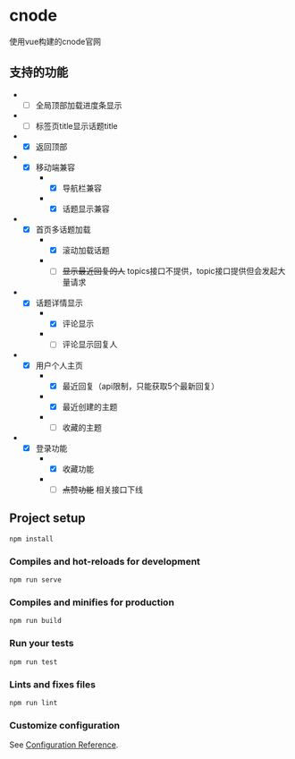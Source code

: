 # cnode
使用vue构建的cnode官网

## 支持的功能
* - [ ] 全局顶部加载进度条显示
* - [ ] 标签页title显示话题title
* - [x] 返回顶部
* - [x] 移动端兼容
    * - [x] 导航栏兼容
    * - [x] 话题显示兼容
* - [x] 首页多话题加载
    * - [x] 滚动加载话题
    * - [ ] ~~显示最近回复的人~~ topics接口不提供，topic接口提供但会发起大量请求
* - [x] 话题详情显示
    * - [x] 评论显示
    * - [ ] 评论显示回复人
* - [x] 用户个人主页
    * - [x] 最近回复（api限制，只能获取5个最新回复）
    * - [x] 最近创建的主题
    * - [ ] 收藏的主题
* - [x] 登录功能
    * - [x] 收藏功能
    * - [ ] ~~点赞功能~~ 相关接口下线

## Project setup
```
npm install
```

### Compiles and hot-reloads for development
```
npm run serve
```

### Compiles and minifies for production
```
npm run build
```

### Run your tests
```
npm run test
```

### Lints and fixes files
```
npm run lint
```

### Customize configuration
See [Configuration Reference](https://cli.vuejs.org/config/).

